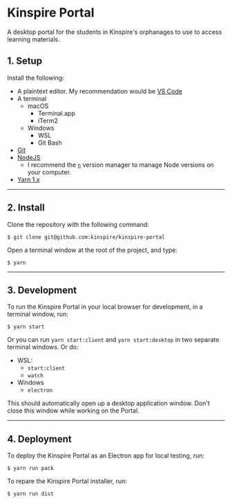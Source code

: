 # Kinspire Portal

A desktop portal for the students in Kinspire's orphanages to use to access learning materials.

## 1. Setup

Install the following:

- A plaintext editor. My recommendation would be [VS Code](https://code.visualstudio.com/)
- A terminal
  - macOS
    - Terminal.app
    - iTerm2
  - Windows
    - WSL
    - Git Bash
- [Git](https://git-scm.com/)
- [NodeJS](https://nodejs.org)
  - I recommend the [`n`](https://github.com/tj/n) version manager to manage Node versions on your computer.
- [Yarn 1.x](https://classic.yarnpkg.com/lang/en/)

---

## 2. Install

Clone the repository with the following command:

```
$ git clone git@github.com:kinspire/kinspire-portal
```

Open a terminal window at the root of the project, and type:

```
$ yarn
```

---

## 3. Development

To run the Kinspire Portal in your local browser for development, in a terminal window, run:

```
$ yarn start
```

Or you can run `yarn start:client` and `yarn start:desktop` in two separate terminal windows. Or do:

- WSL:
  - `start:client`
  - `watch`
- Windows
  - `electron`

This should automatically open up a desktop application window. Don't close this window while working on the Portal.

---

## 4. Deployment

To deploy the Kinspire Portal as an Electron app for local testing, run:

```
$ yarn run pack
```

To repare the Kinspire Portal installer, run:

```
$ yarn run dist
```
